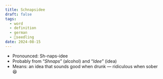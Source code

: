 ```yaml
---
title: Schnapsidee
draft: false
tags:
  - word
  - definition
  - german
  - 🌱seedling
date: 2024-08-15
---
```

- Pronounced: Sh-naps-idee
- Probably from “*Shnaps*” (alcohol) and “*Idee*” (idea)
- Means: an idea that sounds good when drunk — ridiculous when sober 😆